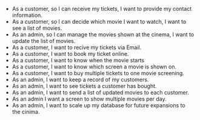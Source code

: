 - As a customer, so I can receive my tickets, I want to provide my contact information.
- As a customer, so I can decide which movie I want to watch, I want to see a list of movies.
- As an admin, so I can manage the movies shown at the cinema, I want to update the list of movies.
- As a customer, I want to recive my tickets via Email.
- As a customer, I want to book my ticket online.
- As a customer, I want to know when the movie starts
- As a customer, I want to know which screen a movie is shown on.
- As a customer, I want to buy multiple tickets to one movie screening.
- As an admin, I want to keep a record of my customers.
- As an admin, I want to see tickets a customer has bought.
- As an admin, I want to send a list of updated movies to each customer.
- As an admin I want a screen to show multiple movies per day.
- As an admin, I want to scale up my database for future expansions to the cinima.